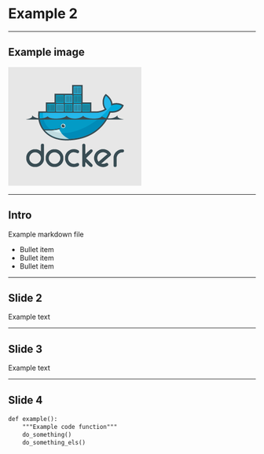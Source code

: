 # Example 2

---

## Example image

![Docker Logo](images/small_v.png)

---

## Intro

Example markdown file

- Bullet item
- Bullet item
- Bullet item

---

## Slide 2

Example text

---

## Slide 3

Example text

---

## Slide 4

```
def example():
    """Example code function"""
    do_something()
    do_something_els()
```
